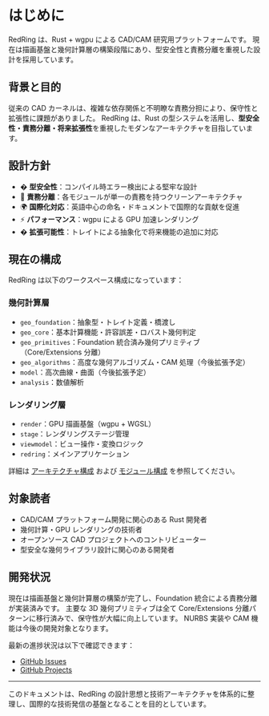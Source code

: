 # はじめに

RedRing は、Rust + wgpu による CAD/CAM 研究用プラットフォームです。
現在は描画基盤と幾何計算層の構築段階にあり、型安全性と責務分離を重視した設計を採用しています。

## 背景と目的

従来の CAD カーネルは、複雑な依存関係と不明瞭な責務分担により、保守性と拡張性に課題がありました。
RedRing は、Rust の型システムを活用し、**型安全性・責務分離・将来拡張性**を重視したモダンなアーキテクチャを目指しています。

## 設計方針

- � **型安全性**：コンパイル時エラー検出による堅牢な設計
- 🧩 **責務分離**：各モジュールが単一の責務を持つクリーンアーキテクチャ
- 🌍 **国際化対応**：英語中心の命名・ドキュメントで国際的な貢献を促進
- ⚡ **パフォーマンス**：wgpu による GPU 加速レンダリング
- � **拡張可能性**：トレイトによる抽象化で将来機能の追加に対応

## 現在の構成

RedRing は以下のワークスペース構成になっています：

### 幾何計算層

- `geo_foundation`：抽象型・トレイト定義・橋渡し
- `geo_core`：基本計算機能・許容誤差・ロバスト幾何判定
- `geo_primitives`：Foundation 統合済み幾何プリミティブ（Core/Extensions 分離）
- `geo_algorithms`：高度な幾何アルゴリズム・CAM 処理（今後拡張予定）
- `model`：高次曲線・曲面（今後拡張予定）
- `analysis`：数値解析

### レンダリング層

- `render`：GPU 描画基盤（wgpu + WGSL）
- `stage`：レンダリングステージ管理
- `viewmodel`：ビュー操作・変換ロジック
- `redring`：メインアプリケーション

詳細は [アーキテクチャ構成](../ARCHITECTURE.md) および [モジュール構成](./modules.md) を参照してください。

## 対象読者

- CAD/CAM プラットフォーム開発に関心のある Rust 開発者
- 幾何計算・GPU レンダリングの技術者
- オープンソース CAD プロジェクトへのコントリビューター
- 型安全な幾何ライブラリ設計に関心のある開発者

## 開発状況

現在は描画基盤と幾何計算層の構築が完了し、Foundation 統合による責務分離が実装済みです。
主要な 3D 幾何プリミティブは全て Core/Extensions 分離パターンに移行済みで、保守性が大幅に向上しています。
NURBS 実装や CAM 機能は今後の開発対象となります。

最新の進捗状況は以下で確認できます：

- [GitHub Issues](https://github.com/RedRing2020/RedRing/issues)
- [GitHub Projects](https://github.com/RedRing2020/RedRing/projects)

---

このドキュメントは、RedRing の設計思想と技術アーキテクチャを体系的に整理し、国際的な技術発信の基盤となることを目的としています。
